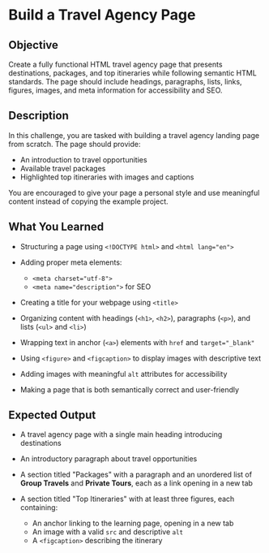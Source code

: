 # Build a Travel Agency Page

## Objective

Create a fully functional HTML travel agency page that presents destinations, packages, and top itineraries while following semantic HTML standards. The page should include headings, paragraphs, lists, links, figures, images, and meta information for accessibility and SEO.

## Description

In this challenge, you are tasked with building a travel agency landing page from scratch. The page should provide:

* An introduction to travel opportunities
* Available travel packages
* Highlighted top itineraries with images and captions

You are encouraged to give your page a personal style and use meaningful content instead of copying the example project.

## What You Learned

* Structuring a page using `<!DOCTYPE html>` and `<html lang="en">`
* Adding proper meta elements:

  * `<meta charset="utf-8">`
  * `<meta name="description">` for SEO
* Creating a title for your webpage using `<title>`
* Organizing content with headings (`<h1>`, `<h2>`), paragraphs (`<p>`), and lists (`<ul>` and `<li>`)
* Wrapping text in anchor (`<a>`) elements with `href` and `target="_blank"`
* Using `<figure>` and `<figcaption>` to display images with descriptive text
* Adding images with meaningful `alt` attributes for accessibility
* Making a page that is both semantically correct and user-friendly

## Expected Output

* A travel agency page with a single main heading introducing destinations
* An introductory paragraph about travel opportunities
* A section titled "Packages" with a paragraph and an unordered list of **Group Travels** and **Private Tours**, each as a link opening in a new tab
* A section titled "Top Itineraries" with at least three figures, each containing:

  * An anchor linking to the learning page, opening in a new tab
  * An image with a valid `src` and descriptive `alt`
  * A `<figcaption>` describing the itinerary
